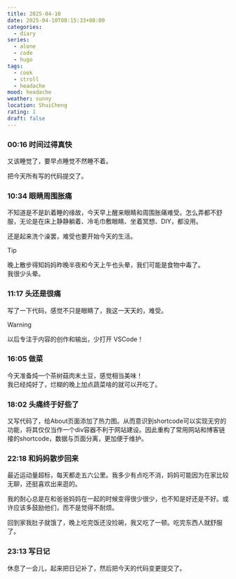 ```yaml
---
title: 2025-04-10
date: 2025-04-10T00:15:33+08:00
categories:
  - diary
series:
  - alone
  - code
  - hugo
tags:
  - cook
  - stroll
  - headache
mood: headache
weather: sunny
location: ShuiCheng
rating: 1
draft: false
---
```


### 00:16 时间过得真快

又该睡觉了，要早点睡觉不然睡不着。

把今天所有写的代码提交了。

### 10:34 眼睛周围胀痛

不知道是不是趴着睡的缘故，今天早上醒来眼睛和周围胀痛难受。怎么弄都不舒服，无论是在床上静静躺着、冷毛巾敷眼睛、坐着冥想、DIY，都没用。

还是起来洗个澡罢，难受也要开始今天的生活。

> [!tip]
> 晚上散步得知妈妈昨晚半夜和今天上午也头晕，我们可能是食物中毒了。  
> 我很少头晕。

### 11:17 头还是很痛

写了一下代码，感觉不只是眼睛了，我这一天天的，难受。

> [!warning]
> 以后专注于内容的创作和输出，少打开 VSCode！


### 16:05 做菜

今天准备炖一个茶树菇肉末土豆，感觉相当美味！  
我已经炖好了，烂糊的晚上加点蔬菜啥的就可以开吃了。

### 18:02 头痛终于好些了

又写代码了，给About页面添加了热力图。从而意识到shortcode可以实现无穷的功能，将其仅仅当作一个div容器不利于网站建设。因此重构了常用网站和博客链接的shortcode，数据与页面分离，更加便于维护。

### 22:18 和妈妈散步回来

最近运动量超标，每天都走五六公里。我多少有点吃不消，妈妈可能因为在家比较无聊，还挺喜欢出来逛的。

我的耐心总是在和爸爸妈妈在一起的时候变得很少很少，也不知是好还是不好。或许应该多鼓励他们，而不是觉得不耐烦。

回到家我肚子就饿了，晚上吃完饭还没捡碗，我又吃了一顿。吃完东西人就舒服了。

### 23:13 写日记

休息了一会儿，起来把日记补了，然后把今天的代码变更提交了。
